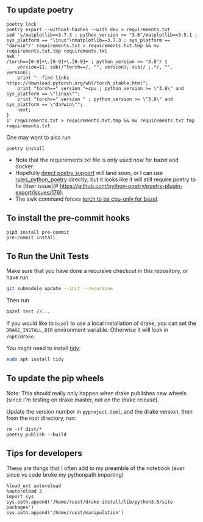 ## To update poetry
```
poetry lock
poetry export --without-hashes --with dev > requirements.txt
sed 's/matplotlib==3.7.3 ; python_version >= "3.8"/matplotlib==3.5.1 ; sys_platform == "linux"\nmatplotlib==3.7.3 ; sys_platform == "darwin"/' requirements.txt > requirements.txt.tmp && mv requirements.txt.tmp requirements.txt
awk '
/torch==[0-9]+\.[0-9]+\.[0-9]+ ; python_version >= "3.8"/ {
    version=$1; sub(/^torch==/, "", version); sub(/ ;.*/, "", version);
    print "--find-links https://download.pytorch.org/whl/torch_stable.html";
    print "torch==" version "+cpu ; python_version >= \"3.8\" and sys_platform == \"linux\"";
    print "torch==" version " ; python_version >= \"3.8\" and sys_platform == \"darwin\"";
    next;
}
1' requirements.txt > requirements.txt.tmp && mv requirements.txt.tmp requirements.txt
```
One may want to also run
```
poetry install
```
- Note that the requirements.txt file is only used now for bazel and docker.
- Hopefully [direct poetry
support](https://github.com/bazelbuild/rules_python/issues/340) will land soon, or I can use [rules_python_poetry](https://github.com/AndrewGuenther/rules_python_poetry) directly; but it looks like it will still require poetry to fix [their issue](# https://github.com/python-poetry/poetry-plugin-export/issues/176).
- The awk command forces [torch to be cpu-only for bazel](https://drakedevelopers.slack.com/archives/C2PMBJVAN/p1697855405335329).

## To install the pre-commit hooks

```
pip3 install pre-commit
pre-commit install
```

## To Run the Unit Tests

Make sure that you have done a recursive checkout in this repository, or have run

```bash
git submodule update --init --recursive
```
Then run
```bash
bazel test //...
```

If you would like to `bazel` to use a local installation of drake, you can set
the `DRAKE_INSTALL_DIR` environment variable. Otherwise it will look in
`/opt/drake`.

You might need to install [tidy](https://www.html-tidy.org/):
```bash
sudo apt install tidy
```


## To update the pip wheels

Note: This should really only happen when drake publishes new wheels (since I'm
testing on drake master, not on the drake release).

Update the version number in `pyproject.toml`, and the drake version, then from
the root directory, run:
```
rm -rf dist/*
poetry publish --build
```

## Tips for developers

These are things that I often add to my preamble of the notebook (ever since vs code broke my pythonpath importing)
```
%load_ext autoreload
%autoreload 2
import sys
sys.path.append('/home/russt/drake-install/lib/python3.6/site-packages')
sys.path.append('/home/russt/manipulation')
```
